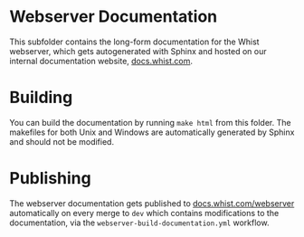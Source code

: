 # Webserver Documentation

This subfolder contains the long-form documentation for the Whist webserver, which gets autogenerated with Sphinx and hosted on our internal documentation website, [docs.whist.com](https://docs.whist.com).

# Building

You can build the documentation by running `make html` from this folder. The makefiles for both Unix and Windows are automatically generated by Sphinx and should not be modified.

# Publishing

The webserver documentation gets published to [docs.whist.com/webserver](https://docs.whist.com/webserver) automatically on every merge to `dev` which contains modifications to the documentation, via the `webserver-build-documentation.yml` workflow.
